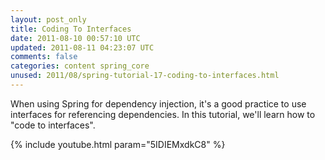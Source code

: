 ```yaml
---
layout: post_only
title: Coding To Interfaces
date: 2011-08-10 00:57:10 UTC
updated: 2011-08-11 04:23:07 UTC
comments: false
categories: content spring_core
unused: 2011/08/spring-tutorial-17-coding-to-interfaces.html
---
```


When using Spring for dependency injection, it's a good practice to use interfaces for referencing dependencies. In this tutorial, we'll learn how to "code to interfaces".

{% include youtube.html param="5IDIEMxdkC8" %}
